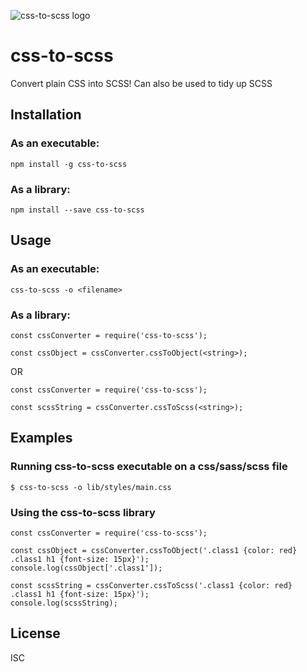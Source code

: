 ![css-to-scss logo](https://raw.githubusercontent.com/Firebrand/lidless-eye/master/csstoscss2.png)

# css-to-scss

Convert plain CSS into SCSS! Can also be used to tidy up SCSS

## Installation

### As an executable:

```
npm install -g css-to-scss
```

### As a library:

```
npm install --save css-to-scss
```


## Usage

### As an executable:

```
css-to-scss -o <filename>
```

### As a library:

```
const cssConverter = require('css-to-scss');

const cssObject = cssConverter.cssToObject(<string>);
```

OR

```
const cssConverter = require('css-to-scss');

const scssString = cssConverter.cssToScss(<string>);
```


## Examples

### Running css-to-scss executable on a css/sass/scss file

```
$ css-to-scss -o lib/styles/main.css
```

### Using the css-to-scss library


```
const cssConverter = require('css-to-scss');

const cssObject = cssConverter.cssToObject('.class1 {color: red} .class1 h1 {font-size: 15px}');
console.log(cssObject['.class1']);

const scssString = cssConverter.cssToScss('.class1 {color: red} .class1 h1 {font-size: 15px}');
console.log(scssString);
```

## License

ISC